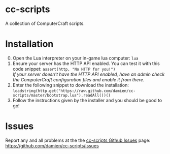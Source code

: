 cc-scripts
==========

A collection of ComputerCraft scripts.

Installation
============

0. Open the Lua interpreter on your in-game lua computer: `lua`
0. Ensure your server has the HTTP API enabled. You can test it with this code snippet:
   `assert(http, "No HTTP for you!")`  
   _If your server doesn't have the HTTP API enabled, have an admin check the ComputerCraft configuration files and enable it from there._
0. Enter the following snippet to download the installation:
   `loadstring(http.get("https://raw.github.com/damien/cc-scripts/master/bootstrap.lua").readAll())()`
0. Follow the instructions given by the installer and you should be good to go!

Issues
======

Report any and all problems at the the [cc-scripts Github Issues](https://github.com/damien/cc-scripts/issues) page: https://github.com/damien/cc-scripts/issues

